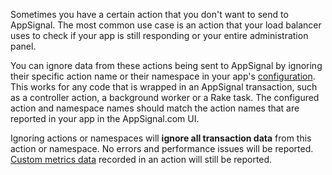 Sometimes you have a certain action that you don't want to send to AppSignal. The most common use case is an action that your load balancer uses to check if your app is still responding or your entire administration panel.

You can ignore data from these actions being sent to AppSignal by ignoring their specific action name or their namespace in your app's [configuration](index.html). This works for any code that is wrapped in an AppSignal transaction, such as a controller action, a background worker or a Rake task. The configured action and namespace names should match the action names that are reported in your app in the AppSignal.com UI.

Ignoring actions or namespaces will **ignore all transaction data** from this action or namespace. No errors and performance issues will be reported. [Custom metrics data](/metrics/custom.html) recorded in an action will still be reported.
